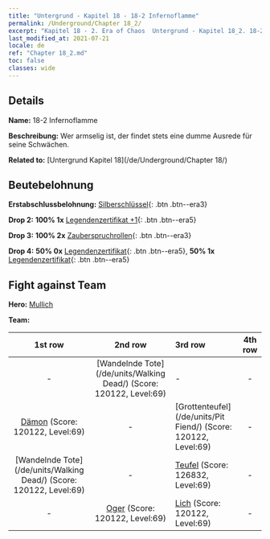 ```yaml
---
title: "Untergrund - Kapitel 18 - 18-2 Infernoflamme"
permalink: /Underground/Chapter 18_2/
excerpt: "Kapitel 18 - 2. Era of Chaos  Untergrund - Kapitel 18_2. 18-2 Infernoflamme"
last_modified_at: 2021-07-21
locale: de
ref: "Chapter 18_2.md"
toc: false
classes: wide
---
```


## Details

 **Name:** 18-2 Infernoflamme

 **Beschreibung:** Wer armselig ist, der findet stets eine dumme Ausrede für seine Schwächen.

 **Related to:** [Untergrund Kapitel 18](/de/Underground/Chapter 18/)

## Beutebelohnung

 **Erstabschlussbelohnung:** [Silberschlüssel](/ItemsDE/con_693/){: .btn .btn--era3}

 **Drop 2:** **100% 1x** [Legendenzertifikat +1](/ItemsDE/mat_74/){: .btn .btn--era5}

 **Drop 3:** **100% 2x** [Zauberspruchrollen](/ItemsDE/con_694/){: .btn .btn--era3}

 **Drop 4:** **50% 0x** [Legendenzertifikat](/ItemsDE/mat_67/){: .btn .btn--era5}, **50% 1x** [Legendenzertifikat](/ItemsDE/mat_67/){: .btn .btn--era5}


## Fight against Team
 **Hero:** [Mullich](/de/heroes/Mullich/)

 **Team:**


  | 1st row | 2nd row | 3rd row | 4th row |
  |:----:|:----:|:----|:----:|
  | - | [Wandelnde Tote](/de/units/Walking Dead/) (Score: 120122, Level:69)  | - | - |
  | [Dämon](/de/units/Demon/) (Score: 120122, Level:69)  | - | [Grottenteufel](/de/units/Pit Fiend/) (Score: 120122, Level:69)  | - |
  | [Wandelnde Tote](/de/units/Walking Dead/) (Score: 120122, Level:69)  | - | [Teufel](/de/units/Devil/) (Score: 126832, Level:69)  | - |
  | - | [Oger](/de/units/Ogre/) (Score: 120122, Level:69)  | [Lich](/de/units/Lich/) (Score: 120122, Level:69)  | - |


